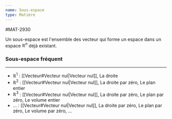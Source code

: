 ```yaml
---
name: Sous-espace
type: Matière
---
```

#MAT-2930 

Un sous-espace est l'ensemble des vecteur qui forme un espace dans un espace $\mathbb{R}^n$ déjà existant.

### Sous-espace fréquent
---
- $\mathbb{R}^1$ : [[Vecteur#Vecteur nul|Vecteur nul]], La droite
- $\mathbb{R}^2$ : [[Vecteur#Vecteur nul|Vecteur nul]], La droite par zéro, Le plan entier
- $\mathbb{R}^3$ : [[Vecteur#Vecteur nul|Vecteur nul]], La droite par zéro, Le plan par zéro, Le volume entier
- $\dots$ : [[Vecteur#Vecteur nul|Vecteur nul]], La droite par zéro, Le plan par zéro, Le volume par zéro, $\dots$